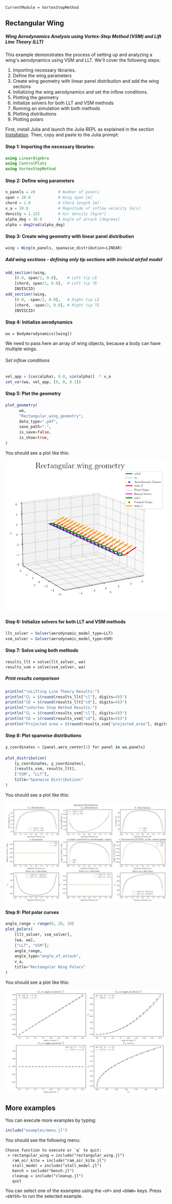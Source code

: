 ```@meta
CurrentModule = VortexStepMethod
```

## Rectangular Wing 
##### Wing Aerodynamics Analysis using Vortex-Step Method (VSM) and Lift Line Theory (LLT)
This example demonstrates the process of setting up and analyzing a wing's aerodynamics using VSM and LLT. We'll cover the following steps:
1. Importing necessary libraries.
2. Define the wing parameters
3. Create wing geometry with linear panel distribution and add the wing sections
4. Initializing the wing aerodynamics and set the inflow conditions.
5. Plotting the geometry
6. Initialize solvers for both LLT and VSM methods
7. Running an simulation with both methods
8. Plotting distributions
9. Plotting polars

First, install Julia and launch the Julia REPL as explained in the section [Installation](@ref). Then, copy and paste to the Julia prompt:

#### Step 1: Importing the necessary libraries:
```julia
using LinearAlgebra
using ControlPlots
using VortexStepMethod
```

#### Step 2: Define wing parameters
```julia
n_panels = 20          # Number of panels
span = 20.0            # Wing span [m]
chord = 1.0            # Chord length [m]
v_a = 20.0             # Magnitude of inflow velocity [m/s]
density = 1.225        # Air density [kg/m³]
alpha_deg = 30.0       # Angle of attack [degrees]
alpha = deg2rad(alpha_deg)
```

#### Step 3: Create wing geometry with linear panel distribution
```julia
wing = Wing(n_panels, spanwise_distribution=LINEAR)
```

##### Add wing sections - defining only tip sections with inviscid airfoil model
```julia
add_section!(wing, 
    [0.0, span/2, 0.0],    # Left tip LE 
    [chord, span/2, 0.0],  # Left tip TE
    INVISCID)
add_section!(wing, 
    [0.0, -span/2, 0.0],   # Right tip LE
    [chord, -span/2, 0.0], # Right tip TE
    INVISCID)
```

#### Step 4: Initialize aerodynamics
```
wa = BodyAerodynamics([wing])
```
We need to pass here an array of wing objects, because a body can have multiple wings.

###### Set inflow conditions
```julia
vel_app = [cos(alpha), 0.0, sin(alpha)] .* v_a
set_va!(wa, vel_app, [0, 0, 0.1])
```
#### Step 5: Plot the geometry
```julia
plot_geometry(
      wa,
      "Rectangular_wing_geometry";
      data_type=".pdf",
      save_path=".",
      is_save=false,
      is_show=true,
)
```
You should see a plot like this:

![Rectangular Wing](RectangularWing.png)

#### Step 6: Initialize solvers for both LLT and VSM methods
```julia
llt_solver = Solver(aerodynamic_model_type=LLT)
vsm_solver = Solver(aerodynamic_model_type=VSM)
```

#### Step 7: Solve using both methods
```
results_llt = solve(llt_solver, wa)
results_vsm = solve(vsm_solver, wa)
```

##### Print results comparison
```julia
println("\nLifting Line Theory Results:")
println("CL = $(round(results_llt["cl"], digits=4))")
println("CD = $(round(results_llt["cd"], digits=4))")
println("\nVortex Step Method Results:")
println("CL = $(round(results_vsm["cl"], digits=4))")
println("CD = $(round(results_vsm["cd"], digits=4))")
println("Projected area = $(round(results_vsm["projected_area"], digits=4)) m²")
```

#### Step 8: Plot spanwise distributions
```julia
y_coordinates = [panel.aero_center[2] for panel in wa.panels]

plot_distribution(
    [y_coordinates, y_coordinates],
    [results_vsm, results_llt],
    ["VSM", "LLT"],
    title="Spanwise Distributions"
)
```
You should see a plot like this:

![Spanwise Distributions](SpanwiseDistributions.png)

#### Step 9: Plot polar curves
```julia
angle_range = range(0, 20, 20)
plot_polars(
    [llt_solver, vsm_solver],
    [wa, wa],
    ["LLT", "VSM"];
    angle_range,
    angle_type="angle_of_attack",
    v_a,
    title="Rectangular Wing Polars"
)
```
You should see a plot like this:

![Polars](Polars.png)

## More examples
You can execute more examples by typing:
```julia
include("examples/menu.jl")
```
You should see the following menu:
```
Choose function to execute or `q` to quit: 
 > rectangular_wing = include("rectangular_wing.jl")
   ram_air_kite = include("ram_air_kite.jl")
   stall_model = include("stall_model.jl")
   bench = include("bench.jl")
   cleanup = include("cleanup.jl")
   quit
```
You can select one of the examples using the `<UP>` and `<DOWN>` keys. Press `<ENTER>` to run the selected example.